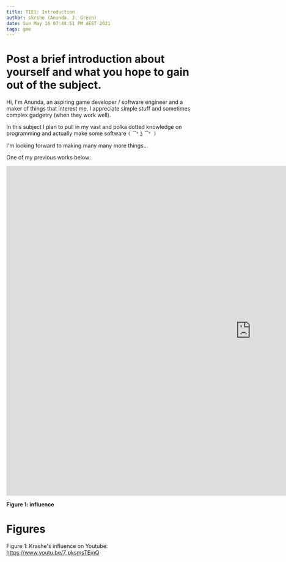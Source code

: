 ```yaml
---
title: T1E1: Introduction
author: skrshe (Anunda. J. Green)
date: Sun May 16 07:44:51 PM AEST 2021
tags: gme
---
```


# Post a brief introduction about yourself and what you hope to gain out of the subject.
Hi, I'm Anunda, an aspiring game developer / software engineer and a maker of
things that interest me. I appreciate simple stuff and sometimes complex
gadgetry (when they work well).

In this subject I plan to pull in my vast and polka dotted knowledge on
programming and actually make some software `( ͡° ͜ʖ ͡° )`

I'm looking forward to making many many more things...

One of my previous works below:
<div class="video-container"><iframe width="1280" height="864" src="https://www.youtube.com/embed/7_pksmsTEmQ" title="YouTube video player" frameborder="0" allow="accelerometer; autoplay; clipboard-write; encrypted-media; gyroscope; picture-in-picture" allowfullscreen></iframe></div>

**Figure 1: influence**

# Figures
Figure 1: Krashe's influence on Youtube: <https://www.youtu.be/7_pksmsTEmQ>

